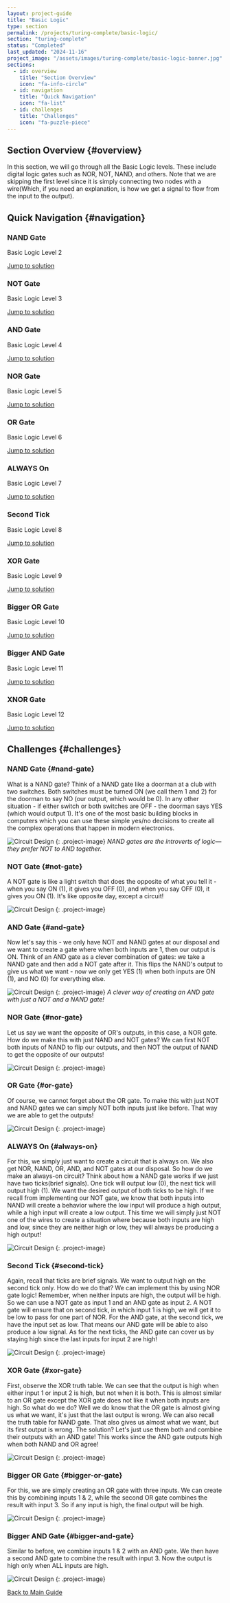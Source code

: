 ```yaml
---
layout: project-guide
title: "Basic Logic"
type: section
permalink: /projects/turing-complete/basic-logic/
section: "turing-complete"
status: "Completed"
last_updated: "2024-11-16"
project_image: "/assets/images/turing-complete/basic-logic-banner.jpg"
sections:
  - id: overview
    title: "Section Overview"
    icon: "fa-info-circle"
  - id: navigation
    title: "Quick Navigation"
    icon: "fa-list"
  - id: challenges
    title: "Challenges"
    icon: "fa-puzzle-piece"
---
```


## Section Overview {#overview}
In this section, we will go through all the Basic Logic levels. These include digital logic gates such as NOR, NOT, NAND, and others. Note that we are skipping the first level since it is simply connecting two nodes with a wire(Which, if you need an explanation, is how we get a signal to flow from the input to the output).

## Quick Navigation {#navigation}

<div class="subsection-grid">
  <div class="subsection-card">
    <h3>NAND Gate</h3>
    <p>Basic Logic Level 2</p>
    <a href="#nand-gate" class="subsection-link">Jump to solution <i class="fas fa-arrow-right"></i></a>
  </div>

  <div class="subsection-card">
    <h3>NOT Gate</h3>
    <p>Basic Logic Level 3</p>
    <a href="#not-gate" class="subsection-link">Jump to solution <i class="fas fa-arrow-right"></i></a>
  </div>

  <div class="subsection-card">
    <h3>AND Gate</h3>
    <p>Basic Logic Level 4</p>
    <a href="#and-gate" class="subsection-link">Jump to solution <i class="fas fa-arrow-right"></i></a>
  </div>

  <div class="subsection-card">
    <h3>NOR Gate</h3>
    <p>Basic Logic Level 5</p>
    <a href="#nor-gate" class="subsection-link">Jump to solution <i class="fas fa-arrow-right"></i></a>
  </div>

  <div class="subsection-card">
    <h3>OR Gate</h3>
    <p>Basic Logic Level 6</p>
    <a href="#or-gate" class="subsection-link">Jump to solution <i class="fas fa-arrow-right"></i></a>
  </div>

  <div class="subsection-card">
    <h3>ALWAYS On</h3>
    <p>Basic Logic Level 7</p>
    <a href="#always-on" class="subsection-link">Jump to solution <i class="fas fa-arrow-right"></i></a>
  </div>

  <div class="subsection-card">
    <h3>Second Tick</h3>
    <p>Basic Logic Level 8</p>
    <a href="#second-tick" class="subsection-link">Jump to solution <i class="fas fa-arrow-right"></i></a>
  </div>

  <div class="subsection-card">
    <h3>XOR Gate</h3>
    <p>Basic Logic Level 9</p>
    <a href="#xor-gate" class="subsection-link">Jump to solution <i class="fas fa-arrow-right"></i></a>
  </div>

  <div class="subsection-card">
    <h3>Bigger OR Gate</h3>
    <p>Basic Logic Level 10</p>
    <a href="#bigger-or-gate" class="subsection-link">Jump to solution <i class="fas fa-arrow-right"></i></a>
  </div>

  <div class="subsection-card">
    <h3>Bigger AND Gate</h3>
    <p>Basic Logic Level 11</p>
    <a href="#bigger-and-gate" class="subsection-link">Jump to solution <i class="fas fa-arrow-right"></i></a>
  </div>

  <div class="subsection-card">
    <h3>XNOR Gate</h3>
    <p>Basic Logic Level 12</p>
    <a href="#xnor-gate" class="subsection-link">Jump to solution <i class="fas fa-arrow-right"></i></a>
  </div>
  

  <!-- Add more subsection cards as needed -->
</div>

## Challenges {#challenges}

### NAND Gate {#nand-gate}
What is a NAND gate? Think of a NAND gate like a doorman at a club with two switches. Both switches must be turned ON (we call them 1 and 2) for the doorman to say NO (our output, which would be 0). In any other situation - if either switch or both switches are OFF - the doorman says YES (which would output 1). It's one of the most basic building blocks in computers which you can use these simple yes/no decisions to create all the complex operations that happen in modern electronics.

![Circuit Design](/assets/images/BasicLogic/NANDGATE.png)
{: .project-image}
*NAND gates are the introverts of logic—they prefer NOT to AND together.*


### NOT Gate {#not-gate}
A NOT gate is like a light switch that does the opposite of what you tell it - when you say ON (1), it gives you OFF (0), and when you say OFF (0), it gives you ON (1). It's like opposite day, except a circuit!

![Circuit Design](/assets/images/BasicLogic/NOTGATE.png)
{: .project-image}

### AND Gate {#and-gate}
Now let's say this - we only have NOT and NAND gates at our disposal and we want to create a gate where when both inputs are 1, then our output is ON. Think of an AND gate as a clever combination of gates: we take a NAND gate and then add a NOT gate after it. This flips the NAND's output to give us what we want - now we only get YES (1) when both inputs are ON (1), and NO (0) for everything else.

![Circuit Design](/assets/images/BasicLogic/ANDGATE.png)
{: .project-image}
*A clever way of creating an AND gate with just a NOT and a NAND gate!*

### NOR Gate {#nor-gate}
Let us say we want the opposite of OR's outputs, in this case, a NOR gate. How do we make this with just NAND and NOT gates? We can first NOT both inputs of NAND to flip our outputs, and then NOT the output of NAND to get the opposite of our outputs!

![Circuit Design](/assets/images/BasicLogic/NORGATE.png)
{: .project-image}

### OR Gate {#or-gate}
Of course, we cannot forget about the OR gate. To make this with just NOT and NAND gates we can simply NOT both inputs just like before. That way we are able to get the outputs!

![Circuit Design](/assets/images/BasicLogic/ORGATE.png)
{: .project-image}

### ALWAYS On {#always-on}
For this, we simply just want to create a circuit that is always on. We also get NOR, NAND, OR, AND, and NOT gates at our disposal. So how do we make an always-on circuit? Think about how a NAND gate works if we just have two ticks(brief signals). One tick will output low (0), the next tick will output high (1). We want the desired output of both ticks to be high. If we recall from implementing our NOT gate, we know that both inputs into NAND will create a behavior where the low input will produce a high output, while a high input will create a low output. This time we will simply just NOT one of the wires to create a situation where because both inputs are high and low, since they are neither high or low, they will always be producing a high output!

![Circuit Design](/assets/images/BasicLogic/ALWAYSON.png)
{: .project-image}

### Second Tick {#second-tick}
Again, recall that ticks are brief signals. We want to output high on the second tick only. How do we do that? We can implement this by using NOR gate logic! Remember, when neither inputs are high, the output will be high. So we can use a NOT gate as input 1 and an AND gate as input 2. A NOT gate will ensure that on second tick, in which input 1 is high, we will get it to be low to pass for one part of NOR. For the AND gate, at the second tick, we have the input set as low. That means our AND gate will be able to also produce a low signal. As for the next ticks, the AND gate can cover us by staying high since the last inputs for input 2 are high!

![Circuit Design](/assets/images/BasicLogic/SECONDTICK.png)
{: .project-image}

### XOR Gate {#xor-gate}
First, observe the XOR truth table. We can see that the output is high when either input 1 or input 2 is high, but not when it is both. This is almost similar to an OR gate except the XOR gate does not like it when both inputs are high. So what do we do? Well we do know that the OR gate is almost giving us what we want, it's just that the last output is wrong. We can also recall the truth table for NAND gate. That also gives us almost what we want, but its first output is wrong. The solution? Let's just use them both and combine their outputs with an AND gate! This works since the AND gate outputs high when both NAND and OR agree!

![Circuit Design](/assets/images/BasicLogic/XORGATE.png)
{: .project-image}


### Bigger OR Gate {#bigger-or-gate}
For this, we are simply creating an OR gate with three inputs. We can create this by combining inputs 1 & 2, while the second OR gate combines the result with input 3. So if any input is high, the final output will be high.

![Circuit Design](/assets/images/BasicLogic/BIGGERORGATE.png)
{: .project-image}


### Bigger AND Gate {#bigger-and-gate}
Similar to before, we combine inputs 1 & 2 with an AND gate. We then have a second AND gate to combine the result with input 3. Now the output is high only when ALL inputs are high.

![Circuit Design](/assets/images/BasicLogic/BIGGERANDGATE.png)
{: .project-image}




<!-- Back to main guide link -->
<div class="guide-navigation">
  <a href=".." class="back-to-guide">
    <i class="fas fa-arrow-left"></i> Back to Main Guide
  </a>
</div>
